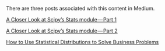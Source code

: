 There are three posts associated with this content in Medium.

[A Closer Look at Scipy’s Stats module — Part 1](https://medium.com/towards-data-science/a-closer-look-at-scipys-stats-module-part-1-5071858f32c1?sk=c7241f8379941a674d4d8aac61341743)

[A Closer Look at Scipy’s Stats module — Part 2](https://medium.com/towards-data-science/a-closer-look-at-scipys-stats-module-part-2-203d27a71fa3?sk=f6e31c59509979efd96ed288d8bc3f10)


[How to Use Statistical Distributions to Solve Business Problems](https://medium.com/ai-advances/how-to-use-statistical-distributions-to-solve-business-problems-01b3d68e21fd?sk=900c2a5a8deeae658a223ed11d9bd9c7)
